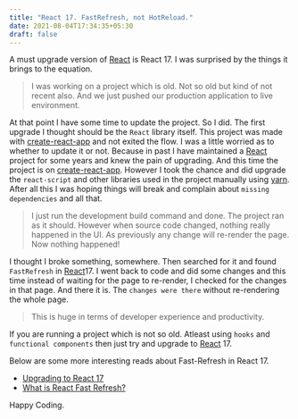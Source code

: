 ```yaml
---
title: "React 17. FastRefresh, not HotReload."
date: 2021-08-04T17:34:35+05:30
draft: false
---
```


A must upgrade version of [React][1] is React 17. 
I was surprised by the things it brings to the equation.

> I was working on a project which is old. Not so old but kind of not recent also. And we just pushed our production application to live environment.

At that point I have some time to update the project. So I did. The first upgrade I thought should be the `React` library itself. This project was made with [create-react-app][2] and not exited the flow. I was a little worried as to whether to update it or not. Because in past I have maintained a [React][1] project for some years and knew the pain of upgrading. And this time the project is on [create-react-app][2]. However I took the chance and did upgrade the `react-script` and other libraries used in the project manually using [yarn][3]. After all this I was hoping things will break and complain about `missing dependencies` and all that.

> I just run the development build command and done. The project ran as it should. However when source code changed, nothing really happened in the UI. As previously any change will re-render the page. Now nothing happened!

I thought I broke something, somewhere. Then searched for it and found `FastRefresh` in [React][1]17. I went back to code and did some changes and this time instead of waiting for the page to re-render, I checked for the changes in that page. And there it is. The `changes were there` without re-rendering the whole page.

> This is huge in terms of developer experience and productivity.

If you are running a project which is not so old. Atleast using `hooks` and `functional components` then just try and upgrade to [React][1] 17.

Below are some more interesting reads about Fast-Refresh in React 17.

 - [Upgrading to React 17][4]
 - [What is React Fast Refresh?][5]

Happy Coding.














[1]: https://reactjs.org/
[2]: https://create-react-app.dev/
[3]: https://yarnpkg.com/

[4]: https://dev.to/keonik/upgrading-to-react-17-create-react-app-edition-fe
[5]: https://www.netlify.com/blog/2020/12/03/what-is-react-fast-refresh/
